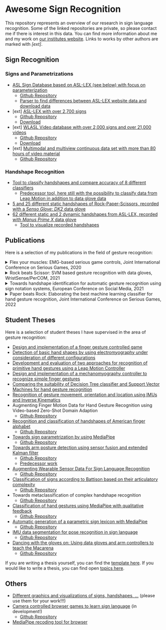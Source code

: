 # Awesome Sign Recognition

This repository represents an overview of our research in sign language recognition. Some of the linked repositories are private, so please contact me if there is interest in this data. You can find more information about me and my work on [our institutes website](https://www.etit.tu-darmstadt.de/serious-games/willkommen_sg/team_sg/team_sg_details_106944.de.jsp).
Links to works by other authors are marked with *[ext]*.

## Sign Recognition

### Signs and Parametrizations

* [ASL Sign Database based on ASL-LEX (see below) with focus on parameterization](https://sign-parametrization.netlify.app)
  - [Github Repository](https://github.com/serious-games-darmstadt/sign-parametrization)
  - [Parser to find differences between ASL-LEX website data and download data](https://github.com/serious-games-darmstadt/asl-lex-parser)
* [ext] [ASL-LEX with over 2,700 signs](https://asl-lex.org)
  - [Github Repository](https://github.com/ASL-LEX/asl-lex)
  - [Download](https://github.com/serious-games-darmstadt/sign-videos)
* [ext] [WLASL Video database with over 2,000 signs and over 21,000 videos](https://dxli94.github.io/WLASL/)
  - [Github Repository](https://github.com/dxli94/WLASL)
  - [Download](https://github.com/serious-games-darmstadt/sign-videos)
* [ext] [Multimodal and multiview continuous data set with more than 80 hours of video material](https://how2sign.github.io)
  - [Github Repository](https://github.com/srvk/how2-dataset)

### Handshape Recognition

* [Tool to classify handshapes and compare accuracy of 8 different classifiers](https://github.com/serious-games-darmstadt/gesture-classifier)
  - [Predecessor tool, here still with the possibility to classify data from Leap Motion in addition to data glove data](https://github.com/serious-games-darmstadt/leap_motion_and_data_glove_classifier)
* [5 and 25 different static handshapes of Rock-Paper-Scissors, recorded with a *Senso Glove: DK2* data glove](https://github.com/serious-games-darmstadt/dataglove_senso-glove-dk2_rps-gestures)
* [62 different static and 2 dynamic handshapes from ASL-LEX, recorded with *Manus Prime X* data glove](https://github.com/serious-games-darmstadt/dataglove_manus-prime-x_handshapes)
  - [Tool to visualize recorded handshapes](https://github.com/serious-games-darmstadt/dataglove_manus-prime-x_visualizer)

## Publications

Here is a selection of my publications in the field of gesture recognition:

<details>
  <summary>Flex your muscles: EMG-based serious game controls, Joint International Conference on Serious Games, 2020</summary>
  
  **Abstract**: In recent years, non-traditional input devices for digital games and applications such as wearable sensors have become increasingly avail- able and affordable. Electromyography (EMG) promises some unique ad- vantages over traditional input devices such as keyboards or gamepads by collecting input data directly at a person’s muscle. As long as the corresponding muscle is intact, EMG can be used even when physical movement is not possible, for example when a person is injured or has an amputated limb. It also allows for unique wearable positioning on the body, potentially allowing for a larger freedom of movement.
In this paper, we examine whether an EMG-based input device is feasible to control an in-game character in a digital game. In order to do so, we first assess different EMG-related technologies and available EMG devices. Based on this assessment, we develop an EMG-based input device that can be connected to a computer. We develop a side scrolling game which can be connected to the EMG-based input device and allows for the player to switch between keyboard- and EMG-based controls. Lastly, we evaluate our developed system empirically and discuss the feasibility of EMG-based game controllers based on observed practical and theo- retical limitations of the technology.

  **Keywords**: human-computer-interaction, health games, electromyography

  **Comment**: Has shown us that EMG is not suitable for recognition of many handshapes (at least not as long as it is supposed to be easy to use)
</details>

<details>
  <summary>Rock beats Scissor: SVM based gesture recognition with data gloves, WristSense/PerCOM, 2021</summary>
  
  **Abstract**: Hand gestures play an important role in human communication, particularly when auditory communication is limited. Akin to speech recognition, hand gesture recognition can therefore be a useful tool to facilitate communication and for more immersive computer interaction. In this paper, we examine the mobile recognition of hand gestures using data recorded with sensor gloves. We design a system based on Support Vector Ma- chines (SVM), capable of recognizing 5 different hand gestures. In an experiment with 11 participants, we determine applicable hyperparameters based on performance on the training set which translates into 100% classification accuracy on the test set. In an additional practical experiment with 9 participants, our system achieves up to 98% in a personalized and up to 87.5% in a generalized model setting.

  **Keywords**: gesture recognition, wearable, machine learning, data glove, support vector machine, rock-paper-scissor

  **Comment**: Feasibility study on gesture classification using data gloves with small number of gestures (= 5) and SVM.
</details>

<details>
  <summary>Towards handshape identification for automatic gesture recognition using sign notation systems, European Conference on Social Media, 2021</summary>
  
  **Abstract**: Today, about 72 million people worldwide are speaking sign language. Since many deaf people are also dumb, they cannot communicate with hearing people through spoken language, even if they can lip-read. But sign language is difficult to learn, and more than 300 different sign languages in the world make things even more challenging. Therefore, to support the learning of sign language, we want to develop a gamified learning app for sign language that includes automatic sign recognition. The application should provide constructive feedback to the user about the quality of the executed sign. Each sign could be parameterised in terms of its characteristic handshape and its orientation and position: the more parameters are available, the more accurate and detailed feedback can be provided for the user. However, the parameters must also be distinguishable from a technical point of view.
  In linguistics, different notation systems exist to translate signs into written form. For this, the systems decompose signs into their characteristic properties. We want to utilise these notation systems to reduce signs to parameters that are easy to measure, e.g., the hand's shape, orientation, or position. Since the sign notation systems originate from different fields and have different backgrounds, they also differ in their objectives and thus in numbers and extents of parameters and respective features, further called symbols. Therefore, there are systems whose notations have just enough detail to identify the meant sign and those with so much detail that the reader can reproduce the sign. This higher number of details is reflected in a higher number of parameters and symbols.
  Hence, we present eleven sign notation systems, starting by examining the handshape as the most concise parameter of sign language. We compare it in the context of notation systems for its suitability for our gamified learning app for sign language. A clear differentiation of the handshapes needed for American Sign Language is essential for qualitative feedback for the user. At the same time, a small number of handshapes should reduce the technical effort required for reliable recognition.

  **Keywords**: handshape identification, gesture recognition, sign language, sign notation systems, sign learning app

  **Comment**: Good for learning about different sign language notation systems, however we now determine the parameters/handshapes needed via the ASL-LEX database.
</details>

<details>
  <summary>Paper beats Rock: Elaborating the best machine learning classifier for hand gesture recognition, Joint International Conference on Serious Games, 2022</summary>
  
  **Abstract**: The research field of Human-Computer-Interaction (HCI) is constantly searching for innovative ways to control and interact with electronic devices. Gestures are a natural way of communication for humans. Therefore we investigated the suitability of the Senso Glove: DK2 data glove and a Support Vector Machine (SVM) for recognizing gestures of the popular game Rock-Paper-Scissors (RPS) in a previous work [1]. Building on this, we now want to increase the scope of training and testing data and evaluate different kinds of Machine-Learning (ML) classifiers in addition to the SVM. For this, we ingested two different datasets, optimized them using grid search, and evaluated all user data using the leave-one-out process. Our results show that for a small num- ber of gestures, Logistic Regression (LogReg) has the highest accuracy (97.6%) in predicting the results quickly. For a larger dataset, Random Forest (RF) achieves the highest accuracy (82.4%). Random Forest (RF) and LogReg give very good results on both datasets (average 89.7%, both), but LogReg is significantly faster overall. If the training and test data are not separated by user and are thus user-dependent, the results for both data sets improve to 99.2% and 99.5% with SVM, respectively, and again RF performs very well, with LogReg showing small weaknesses here.
In addition, we investigated how the accuracy of the classifiers performed when we gradually reduced the number of gestures from 25 to three in a dataset with 25 gestures.

  **Keywords**: gesturerecognition, machinelearning·Rock-Paper-Scissors, classification, data glove, Senso Glove: DK2, support vector machine, decision tree, random forest, k-nearest-neighbor, logistic regression, gaussian naive bayes, perceptron, feed-forward neural networks.

  **Comment**: Comparison of different classifiers for data from a simple data glove at 5 and 25 gestures.
</details>

## Student Theses

Here is a selection of student theses I have supervised in the area of gesture recognition:

- [Design and implementation of a finger gesture controlled game](https://www.kom.tu-darmstadt.de/de/teaching/14/completed/?no_cache=1&theses%5BshowUid%5D=1412&cHash=a2ba2929e5ad462d478b48981ba31533)
- [Detection of basic hand shapes by using electromyography under consideration of different configurations](https://www.kom.tu-darmstadt.de/de/teaching/theses/in-progress/?no_cache=1&theses%5BshowUid%5D=1437&cHash=7b50a9200dc06731810e2d4c89cefb5b)
- [Development and evaluation of two approaches for recognition of primitive hand gestures using a Leap Motion Controller](https://www.kom.tu-darmstadt.de/de/teaching/theses/in-progress/?no_cache=1&theses%5BshowUid%5D=1433&cHash=f8cd18fb711807c7058b2ee8d85c7f44)
- [Design and implementation of a mechanomyography controller to recognize simple finger gestures](https://www.kom.tu-darmstadt.de/de/teaching/theses/in-progress/?no_cache=1&theses%5BshowUid%5D=1438&cHash=6afd7b9db451e0e241ba545f82b49b1e)
- [Comparing the suitability of Decision Tree classifier and Support Vector Machines for hand gesture recognition](https://www.kom.tu-darmstadt.de/de/teaching/theses/in-progress/?no_cache=1&theses%5BshowUid%5D=1451&cHash=990a467df4290973c8d2aa5e646c9d66)
- [Recognition of gesture movement, orientation and location using IMUs and Inverse Kinematics](https://www.kom.tu-darmstadt.de/de/teaching/theses/in-progress/?no_cache=1&theses%5BshowUid%5D=1450&cHash=37a4ae6d8401a36b2f0587b11086a08c)
- Augmenting Finger Motion Data for Hand Gesture Recognition using Video-based Zero-Shot Domain Adaption
  - [Github Repository](https://github.com/serious-games-darmstadt/BA_augmented_finger_motion_data)
- [Recognition and classification of handshapes of American finger alphabet](https://www.etit.tu-darmstadt.de/serious-games/lehre_sg/abschlussarbeiten_sg/abschlussarbeiten_sg_details_14208.de.jsp)
  - [Github Repository](https://github.com/serious-games-darmstadt/BA_data_glove_asl)
- [Towards sign parametrization by using MediaPipe](https://www.etit.tu-darmstadt.de/serious-games/lehre_sg/abschlussarbeiten_sg/abschlussarbeiten_sg_details_17664.de.jsp)
  - [Github Repository](https://github.com/serious-games-darmstadt/BA_signs_video_parametrization)
- [Towards arm posture detection using sensor fusion and extended Kalman filter](https://www.etit.tu-darmstadt.de/serious-games/lehre_sg/abschlussarbeiten_sg/abschlussarbeiten_sg_details_14080.de.jsp)
  - [Github Repository](https://github.com/serious-games-darmstadt/MA_arm_posture_detection)
  - [Predecessor work](https://github.com/serious-games-darmstadt/imu-controller)
- [Augmenting Wearable Sensor Data For Sign Language Recognition](https://www.etit.tu-darmstadt.de/serious-games/lehre_sg/abschlussarbeiten_sg/abschlussarbeiten_sg_details_18880.de.jsp)
  - [Github Repository](https://github.com/serious-games-darmstadt/BA_data_enrichment)
- [Classification of signs according to Battison based on their articulatory complexity](https://www.etit.tu-darmstadt.de/serious-games/lehre_sg/abschlussarbeiten_sg/abschlussarbeiten_sg_details_18816.de.jsp)
  - [Github Repository](https://github.com/serious-games-darmstadt/MA_battison_classification)
- Towards metaclassification of complex handshape recognition
  - [Github Repository](https://github.com/serious-games-darmstadt/MA_handshape_metaclassifier)
- [Classification of hand gestures using MediaPipe with qualitative feedback](https://github.com/serious-games-darmstadt/BA_qualitative_feedback_classification/raw/main/qualitative-feedback-classifcation.pdf)
  - [Github Repository](https://github.com/serious-games-darmstadt/BA_qualitative_feedback_classification)
- [Automatic generation of a parametric sign lexicon with MediaPipe](https://github.com/serious-games-darmstadt/MA_parametric_sign_lexicon/raw/main/parametric-sign-lexicon.pdf)
  - [Github Repository](https://github.com/serious-games-darmstadt/MA_parametric_sign_lexicon)
- [IMU data segmentation for pose recognition in sign language](https://github.com/serious-games-darmstadt/MA_pose_recognition_segmentation/raw/main/pose-recognition-segmentation.pdf)
  - [Github Repository](https://github.com/serious-games-darmstadt/MA_pose_recognition_segmentation)
- [Dancing with the gloves on: Using data gloves and arm controllers to teach the Macarena](https://github.com/serious-games-darmstadt/BA_macarena-dance-simulator/raw/main/hand-pose-recognition.pdf)
  - [Github Repository](https://github.com/serious-games-darmstadt/BA_macarena-dance-simulator)
  
If you are writing a thesis yourself, you can find the [template here](https://github.com/serious-games-darmstadt/pa-student_theses). If you would like to write a thesis, you can find open [topics here](https://www.etit.tu-darmstadt.de/serious-games/lehre_sg/abschlussarbeiten_sg/index.de.jsp).

## Others

* [Different graphics and visualizations of signs, handshapes, ...](https://github.com/serious-games-darmstadt/sign-visualizations) (please use them for your work!!!)
* [Camera controlled browser games to learn sign language](https://sign-games.com) (in development!)
  - [Github Repository](https://github.com/serious-games-darmstadt/sign-games)
* [MediaPipe recoding tool for browser](https://github.com/serious-games-darmstadt/media_pipe-recording-tool)
